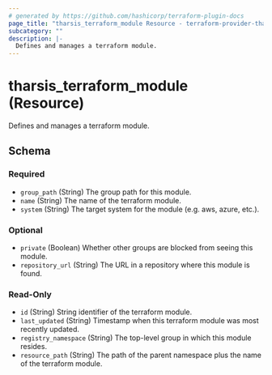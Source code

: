 ```yaml
---
# generated by https://github.com/hashicorp/terraform-plugin-docs
page_title: "tharsis_terraform_module Resource - terraform-provider-tharsis"
subcategory: ""
description: |-
  Defines and manages a terraform module.
---
```


# tharsis_terraform_module (Resource)

Defines and manages a terraform module.



<!-- schema generated by tfplugindocs -->
## Schema

### Required

- `group_path` (String) The group path for this module.
- `name` (String) The name of the terraform module.
- `system` (String) The target system for the module (e.g. aws, azure, etc.).

### Optional

- `private` (Boolean) Whether other groups are blocked from seeing this module.
- `repository_url` (String) The URL in a repository where this module is found.

### Read-Only

- `id` (String) String identifier of the terraform module.
- `last_updated` (String) Timestamp when this terraform module was most recently updated.
- `registry_namespace` (String) The top-level group in which this module resides.
- `resource_path` (String) The path of the parent namespace plus the name of the terraform module.


